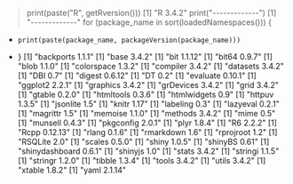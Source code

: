> print(paste("R", getRversion()))
[1] "R 3.4.2"
> print("-------------")
[1] "-------------"
> for (package_name in sort(loadedNamespaces())) {
+     print(paste(package_name, packageVersion(package_name)))
+ }
[1] "backports 1.1.1"
[1] "base 3.4.2"
[1] "bit 1.1.12"
[1] "bit64 0.9.7"
[1] "blob 1.1.0"
[1] "colorspace 1.3.2"
[1] "compiler 3.4.2"
[1] "datasets 3.4.2"
[1] "DBI 0.7"
[1] "digest 0.6.12"
[1] "DT 0.2"
[1] "evaluate 0.10.1"
[1] "ggplot2 2.2.1"
[1] "graphics 3.4.2"
[1] "grDevices 3.4.2"
[1] "grid 3.4.2"
[1] "gtable 0.2.0"
[1] "htmltools 0.3.6"
[1] "htmlwidgets 0.9"
[1] "httpuv 1.3.5"
[1] "jsonlite 1.5"
[1] "knitr 1.17"
[1] "labeling 0.3"
[1] "lazyeval 0.2.1"
[1] "magrittr 1.5"
[1] "memoise 1.1.0"
[1] "methods 3.4.2"
[1] "mime 0.5"
[1] "munsell 0.4.3"
[1] "pkgconfig 2.0.1"
[1] "plyr 1.8.4"
[1] "R6 2.2.2"
[1] "Rcpp 0.12.13"
[1] "rlang 0.1.6"
[1] "rmarkdown 1.6"
[1] "rprojroot 1.2"
[1] "RSQLite 2.0"
[1] "scales 0.5.0"
[1] "shiny 1.0.5"
[1] "shinyBS 0.61"
[1] "shinydashboard 0.6.1"
[1] "shinyjs 1.0"
[1] "stats 3.4.2"
[1] "stringi 1.1.5"
[1] "stringr 1.2.0"
[1] "tibble 1.3.4"
[1] "tools 3.4.2"
[1] "utils 3.4.2"
[1] "xtable 1.8.2"
[1] "yaml 2.1.14"